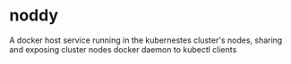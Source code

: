 # noddy
A docker host service running in the kubernestes cluster's nodes, sharing and exposing cluster nodes docker daemon to kubectl clients
